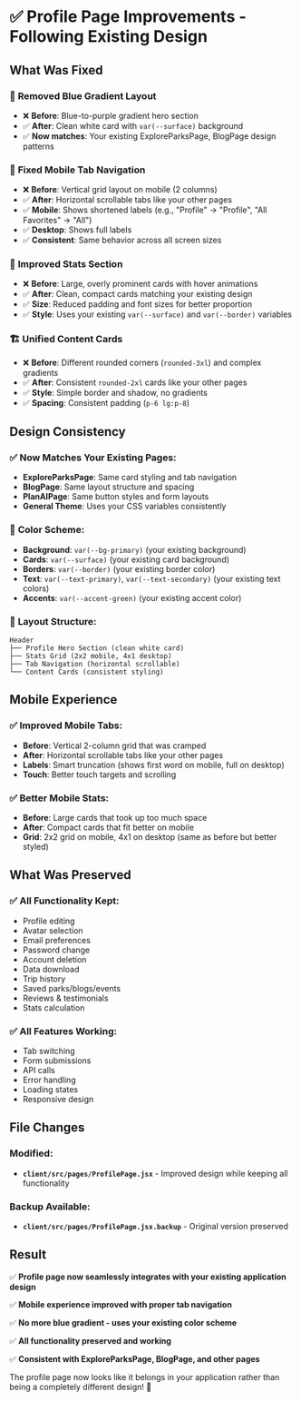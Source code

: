 # ✅ Profile Page Improvements - Following Existing Design

## What Was Fixed

### 🎨 **Removed Blue Gradient Layout**
- ❌ **Before**: Blue-to-purple gradient hero section
- ✅ **After**: Clean white card with `var(--surface)` background
- ✅ **Now matches**: Your existing ExploreParksPage, BlogPage design patterns

### 📱 **Fixed Mobile Tab Navigation**
- ❌ **Before**: Vertical grid layout on mobile (2 columns)
- ✅ **After**: Horizontal scrollable tabs like your other pages
- ✅ **Mobile**: Shows shortened labels (e.g., "Profile" → "Profile", "All Favorites" → "All")
- ✅ **Desktop**: Shows full labels
- ✅ **Consistent**: Same behavior across all screen sizes

### 🎯 **Improved Stats Section**
- ❌ **Before**: Large, overly prominent cards with hover animations
- ✅ **After**: Clean, compact cards matching your existing design
- ✅ **Size**: Reduced padding and font sizes for better proportion
- ✅ **Style**: Uses your existing `var(--surface)` and `var(--border)` variables

### 🏗️ **Unified Content Cards**
- ❌ **Before**: Different rounded corners (`rounded-3xl`) and complex gradients
- ✅ **After**: Consistent `rounded-2xl` cards like your other pages
- ✅ **Style**: Simple border and shadow, no gradients
- ✅ **Spacing**: Consistent padding (`p-6 lg:p-8`)

## Design Consistency

### ✅ **Now Matches Your Existing Pages:**
- **ExploreParksPage**: Same card styling and tab navigation
- **BlogPage**: Same layout structure and spacing
- **PlanAIPage**: Same button styles and form layouts
- **General Theme**: Uses your CSS variables consistently

### 🎨 **Color Scheme:**
- **Background**: `var(--bg-primary)` (your existing background)
- **Cards**: `var(--surface)` (your existing card background)
- **Borders**: `var(--border)` (your existing border color)
- **Text**: `var(--text-primary)`, `var(--text-secondary)` (your existing text colors)
- **Accents**: `var(--accent-green)` (your existing accent color)

### 📐 **Layout Structure:**
```
Header
├── Profile Hero Section (clean white card)
├── Stats Grid (2x2 mobile, 4x1 desktop)
├── Tab Navigation (horizontal scrollable)
└── Content Cards (consistent styling)
```

## Mobile Experience

### ✅ **Improved Mobile Tabs:**
- **Before**: Vertical 2-column grid that was cramped
- **After**: Horizontal scrollable tabs like your other pages
- **Labels**: Smart truncation (shows first word on mobile, full on desktop)
- **Touch**: Better touch targets and scrolling

### ✅ **Better Mobile Stats:**
- **Before**: Large cards that took up too much space
- **After**: Compact cards that fit better on mobile
- **Grid**: 2x2 grid on mobile, 4x1 on desktop (same as before but better styled)

## What Was Preserved

### ✅ **All Functionality Kept:**
- Profile editing
- Avatar selection
- Email preferences
- Password change
- Account deletion
- Data download
- Trip history
- Saved parks/blogs/events
- Reviews & testimonials
- Stats calculation

### ✅ **All Features Working:**
- Tab switching
- Form submissions
- API calls
- Error handling
- Loading states
- Responsive design

## File Changes

### Modified:
- **`client/src/pages/ProfilePage.jsx`** - Improved design while keeping all functionality

### Backup Available:
- **`client/src/pages/ProfilePage.jsx.backup`** - Original version preserved

## Result

✅ **Profile page now seamlessly integrates with your existing application design**

✅ **Mobile experience improved with proper tab navigation**

✅ **No more blue gradient - uses your existing color scheme**

✅ **All functionality preserved and working**

✅ **Consistent with ExploreParksPage, BlogPage, and other pages**

The profile page now looks like it belongs in your application rather than being a completely different design! 🎉
